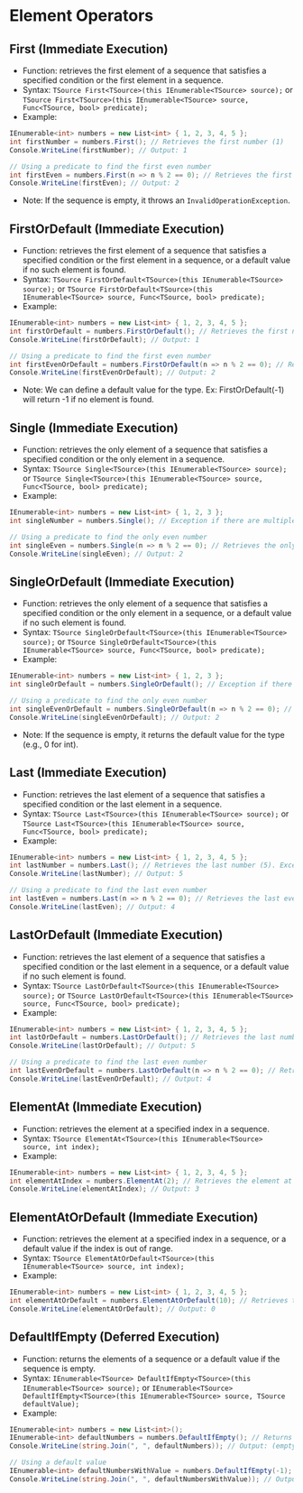 # Element Operators

## First (Immediate Execution)

- Function: retrieves the first element of a sequence that satisfies a specified condition or the first element in a sequence.
- Syntax: `TSource First<TSource>(this IEnumerable<TSource> source);` or `TSource First<TSource>(this IEnumerable<TSource> source, Func<TSource, bool> predicate);`
- Example:

```csharp
IEnumerable<int> numbers = new List<int> { 1, 2, 3, 4, 5 };
int firstNumber = numbers.First(); // Retrieves the first number (1)
Console.WriteLine(firstNumber); // Output: 1

// Using a predicate to find the first even number
int firstEven = numbers.First(n => n % 2 == 0); // Retrieves the first even number (2)
Console.WriteLine(firstEven); // Output: 2
```

- Note: If the sequence is empty, it throws an `InvalidOperationException`.

## FirstOrDefault (Immediate Execution)

- Function: retrieves the first element of a sequence that satisfies a specified condition or the first element in a sequence, or a default value if no such element is found.
- Syntax: `TSource FirstOrDefault<TSource>(this IEnumerable<TSource> source);` or `TSource FirstOrDefault<TSource>(this IEnumerable<TSource> source, Func<TSource, bool> predicate);`
- Example:

```csharp
IEnumerable<int> numbers = new List<int> { 1, 2, 3, 4, 5 };
int firstOrDefault = numbers.FirstOrDefault(); // Retrieves the first number (1)
Console.WriteLine(firstOrDefault); // Output: 1

// Using a predicate to find the first even number
int firstEvenOrDefault = numbers.FirstOrDefault(n => n % 2 == 0); // Retrieves the first even number (2)
Console.WriteLine(firstEvenOrDefault); // Output: 2
```

- Note: We can define a default value for the type. Ex: FirstOrDefault(-1) will return -1 if no element is found.

## Single (Immediate Execution)

- Function: retrieves the only element of a sequence that satisfies a specified condition or the only element in a sequence.
- Syntax: `TSource Single<TSource>(this IEnumerable<TSource> source);` or `TSource Single<TSource>(this IEnumerable<TSource> source, Func<TSource, bool> predicate);`
- Example:

```csharp
IEnumerable<int> numbers = new List<int> { 1, 2, 3 };
int singleNumber = numbers.Single(); // Exception if there are multiple elements (InvalidOperationException)

// Using a predicate to find the only even number
int singleEven = numbers.Single(n => n % 2 == 0); // Retrieves the only even number (2)
Console.WriteLine(singleEven); // Output: 2
```

## SingleOrDefault (Immediate Execution)

- Function: retrieves the only element of a sequence that satisfies a specified condition or the only element in a sequence, or a default value if no such element is found.
- Syntax: `TSource SingleOrDefault<TSource>(this IEnumerable<TSource> source);` or `TSource SingleOrDefault<TSource>(this IEnumerable<TSource> source, Func<TSource, bool> predicate);`
- Example:

```csharp
IEnumerable<int> numbers = new List<int> { 1, 2, 3 };
int singleOrDefault = numbers.SingleOrDefault(); // Exception if there are multiple elements (InvalidOperationException)

// Using a predicate to find the only even number
int singleEvenOrDefault = numbers.SingleOrDefault(n => n % 2 == 0); // Retrieves the only even number (2)
Console.WriteLine(singleEvenOrDefault); // Output: 2
```

- Note: If the sequence is empty, it returns the default value for the type (e.g., 0 for int).

## Last (Immediate Execution)

- Function: retrieves the last element of a sequence that satisfies a specified condition or the last element in a sequence.
- Syntax: `TSource Last<TSource>(this IEnumerable<TSource> source);` or `TSource Last<TSource>(this IEnumerable<TSource> source, Func<TSource, bool> predicate);`
- Example:

```csharp
IEnumerable<int> numbers = new List<int> { 1, 2, 3, 4, 5 };
int lastNumber = numbers.Last(); // Retrieves the last number (5). Exception if the sequence is empty (InvalidOperationException)
Console.WriteLine(lastNumber); // Output: 5

// Using a predicate to find the last even number
int lastEven = numbers.Last(n => n % 2 == 0); // Retrieves the last even number (4)
Console.WriteLine(lastEven); // Output: 4
```

## LastOrDefault (Immediate Execution)

- Function: retrieves the last element of a sequence that satisfies a specified condition or the last element in a sequence, or a default value if no such element is found.
- Syntax: `TSource LastOrDefault<TSource>(this IEnumerable<TSource> source);` or `TSource LastOrDefault<TSource>(this IEnumerable<TSource> source, Func<TSource, bool> predicate);`
- Example:

```csharp
IEnumerable<int> numbers = new List<int> { 1, 2, 3, 4, 5 };
int lastOrDefault = numbers.LastOrDefault(); // Retrieves the last number (5). Returns default value if the sequence is empty (0 for int)
Console.WriteLine(lastOrDefault); // Output: 5

// Using a predicate to find the last even number
int lastEvenOrDefault = numbers.LastOrDefault(n => n % 2 == 0); // Retrieves the last even number (4)
Console.WriteLine(lastEvenOrDefault); // Output: 4
```

## ElementAt (Immediate Execution)

- Function: retrieves the element at a specified index in a sequence.
- Syntax: `TSource ElementAt<TSource>(this IEnumerable<TSource> source, int index);`
- Example:

```csharp
IEnumerable<int> numbers = new List<int> { 1, 2, 3, 4, 5 };
int elementAtIndex = numbers.ElementAt(2); // Retrieves the element at index 2 (3). Exception if the index is out of range (ArgumentOutOfRangeException)
Console.WriteLine(elementAtIndex); // Output: 3
```

## ElementAtOrDefault (Immediate Execution)

- Function: retrieves the element at a specified index in a sequence, or a default value if the index is out of range.
- Syntax: `TSource ElementAtOrDefault<TSource>(this IEnumerable<TSource> source, int index);`
- Example:

```csharp
IEnumerable<int> numbers = new List<int> { 1, 2, 3, 4, 5 };
int elementAtOrDefault = numbers.ElementAtOrDefault(10); // Retrieves the default value (0 for int) if the index is out of range
Console.WriteLine(elementAtOrDefault); // Output: 0
```

## DefaultIfEmpty (Deferred Execution)

- Function: returns the elements of a sequence or a default value if the sequence is empty.
- Syntax: `IEnumerable<TSource> DefaultIfEmpty<TSource>(this IEnumerable<TSource> source);` or `IEnumerable<TSource> DefaultIfEmpty<TSource>(this IEnumerable<TSource> source, TSource defaultValue);`
- Example:

```csharp
IEnumerable<int> numbers = new List<int>();
IEnumerable<int> defaultNumbers = numbers.DefaultIfEmpty(); // Returns an empty sequence if the original sequence is empty
Console.WriteLine(string.Join(", ", defaultNumbers)); // Output: (empty)

// Using a default value
IEnumerable<int> defaultNumbersWithValue = numbers.DefaultIfEmpty(-1); // Returns -1 if the original sequence is empty
Console.WriteLine(string.Join(", ", defaultNumbersWithValue)); // Output: -1
```
